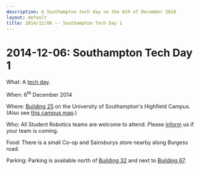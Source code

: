 ```yaml
---
description: A Southampton tech day on the 6th of December 2014
layout: default
title: 2014/12/06 -- Southampton Tech Day 1
---
```

2014-12-06: Southampton Tech Day 1
==================================

What: A [tech day](/events/tech_days).

When: 6<sup>th</sup> December 2014

Where: [Building 25](http://data.southampton.ac.uk/building/25.html) on the University of Southampton's Highfield Campus.
  (Also see [this campus map](http://www.southampton.ac.uk/visitus/campuses/maps/highfield_3d_key.pdf).)

Who: All Student Robotics teams are welcome to attend.
  Please [inform](/about/contactus) us if your team is coming.

Food: There is a small Co-op and Sainsburys store nearby along Burgess road.

Parking: Parking is available north of [Building 32](http://data.southampton.ac.uk/building/32.html)
   and next to [Building 67](http://data.southampton.ac.uk/building/67.html).

